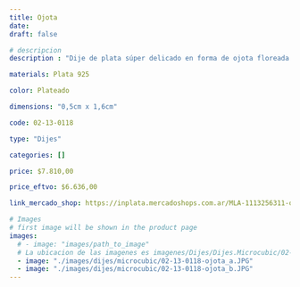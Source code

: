 ```yaml
---
title: Ojota
date: 
draft: false

# descripcion
description : "Dije de plata súper delicado en forma de ojota floreada. Ideal nadadores, guardavidas o amantes de la playa, sol y relax!!!"

materials: Plata 925

color: Plateado

dimensions: "0,5cm x 1,6cm"

code: 02-13-0118

type: "Dijes"

categories: []

price: $7.810,00

price_eftvo: $6.636,00

link_mercado_shop: https://inplata.mercadoshops.com.ar/MLA-1113256311-ojota-_JM

# Images
# first image will be shown in the product page
images:
  # - image: "images/path_to_image"
  # La ubicacion de las imagenes es imagenes/Dijes/Dijes.Microcubic/02-13-0118-ojota
  - image: "./images/dijes/microcubic/02-13-0118-ojota_a.JPG"
  - image: "./images/dijes/microcubic/02-13-0118-ojota_b.JPG"
---
```

